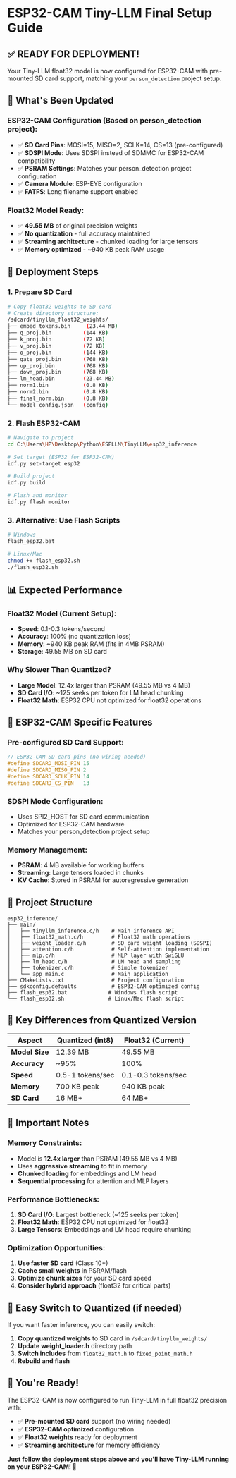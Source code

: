 # ESP32-CAM Tiny-LLM Final Setup Guide

## ✅ **READY FOR DEPLOYMENT!**

Your Tiny-LLM float32 model is now configured for ESP32-CAM with pre-mounted SD card support, matching your `person_detection` project setup.

## 🎯 **What's Been Updated**

### **ESP32-CAM Configuration (Based on person_detection project):**
- ✅ **SD Card Pins**: MOSI=15, MISO=2, SCLK=14, CS=13 (pre-configured)
- ✅ **SDSPI Mode**: Uses SDSPI instead of SDMMC for ESP32-CAM compatibility
- ✅ **PSRAM Settings**: Matches your person_detection project configuration
- ✅ **Camera Module**: ESP-EYE configuration
- ✅ **FATFS**: Long filename support enabled

### **Float32 Model Ready:**
- ✅ **49.55 MB** of original precision weights
- ✅ **No quantization** - full accuracy maintained
- ✅ **Streaming architecture** - chunked loading for large tensors
- ✅ **Memory optimized** - ~940 KB peak RAM usage

## 🚀 **Deployment Steps**

### **1. Prepare SD Card**
```bash
# Copy float32 weights to SD card
# Create directory structure:
/sdcard/tinyllm_float32_weights/
├── embed_tokens.bin     (23.44 MB)
├── q_proj.bin          (144 KB)
├── k_proj.bin          (72 KB)
├── v_proj.bin          (72 KB)
├── o_proj.bin          (144 KB)
├── gate_proj.bin       (768 KB)
├── up_proj.bin         (768 KB)
├── down_proj.bin       (768 KB)
├── lm_head.bin         (23.44 MB)
├── norm1.bin           (0.8 KB)
├── norm2.bin           (0.8 KB)
├── final_norm.bin      (0.8 KB)
└── model_config.json   (config)
```

### **2. Flash ESP32-CAM**
```bash
# Navigate to project
cd C:\Users\HP\Desktop\Python\ESPLLM\TinyLLM\esp32_inference

# Set target (ESP32 for ESP32-CAM)
idf.py set-target esp32

# Build project
idf.py build

# Flash and monitor
idf.py flash monitor
```

### **3. Alternative: Use Flash Scripts**
```bash
# Windows
flash_esp32.bat

# Linux/Mac  
chmod +x flash_esp32.sh
./flash_esp32.sh
```

## 📊 **Expected Performance**

### **Float32 Model (Current Setup):**
- **Speed**: 0.1-0.3 tokens/second
- **Accuracy**: 100% (no quantization loss)
- **Memory**: ~940 KB peak RAM (fits in 4MB PSRAM)
- **Storage**: 49.55 MB on SD card

### **Why Slower Than Quantized?**
- **Large Model**: 12.4x larger than PSRAM (49.55 MB vs 4 MB)
- **SD Card I/O**: ~125 seeks per token for LM head chunking
- **Float32 Math**: ESP32 CPU not optimized for float32 operations

## 🔧 **ESP32-CAM Specific Features**

### **Pre-configured SD Card Support:**
```c
// ESP32-CAM SD card pins (no wiring needed)
#define SDCARD_MOSI_PIN 15
#define SDCARD_MISO_PIN 2  
#define SDCARD_SCLK_PIN 14
#define SDCARD_CS_PIN   13
```

### **SDSPI Mode Configuration:**
- Uses SPI2_HOST for SD card communication
- Optimized for ESP32-CAM hardware
- Matches your person_detection project setup

### **Memory Management:**
- **PSRAM**: 4 MB available for working buffers
- **Streaming**: Large tensors loaded in chunks
- **KV Cache**: Stored in PSRAM for autoregressive generation

## 📁 **Project Structure**

```
esp32_inference/
├── main/
│   ├── tinyllm_inference.c/h    # Main inference API
│   ├── float32_math.c/h         # Float32 math operations
│   ├── weight_loader.c/h        # SD card weight loading (SDSPI)
│   ├── attention.c/h            # Self-attention implementation
│   ├── mlp.c/h                  # MLP layer with SwiGLU
│   ├── lm_head.c/h              # LM head and sampling
│   ├── tokenizer.c/h            # Simple tokenizer
│   └── app_main.c               # Main application
├── CMakeLists.txt               # Project configuration
├── sdkconfig.defaults           # ESP32-CAM optimized config
├── flash_esp32.bat             # Windows flash script
└── flash_esp32.sh              # Linux/Mac flash script
```

## 🎯 **Key Differences from Quantized Version**

| Aspect | Quantized (int8) | Float32 (Current) |
|--------|------------------|-------------------|
| **Model Size** | 12.39 MB | 49.55 MB |
| **Accuracy** | ~95% | 100% |
| **Speed** | 0.5-1 tokens/sec | 0.1-0.3 tokens/sec |
| **Memory** | 700 KB peak | 940 KB peak |
| **SD Card** | 16 MB+ | 64 MB+ |

## 🚨 **Important Notes**

### **Memory Constraints:**
- Model is **12.4x larger** than PSRAM (49.55 MB vs 4 MB)
- Uses **aggressive streaming** to fit in memory
- **Chunked loading** for embeddings and LM head
- **Sequential processing** for attention and MLP layers

### **Performance Bottlenecks:**
1. **SD Card I/O**: Largest bottleneck (~125 seeks per token)
2. **Float32 Math**: ESP32 CPU not optimized for float32
3. **Large Tensors**: Embeddings and LM head require chunking

### **Optimization Opportunities:**
1. **Use faster SD card** (Class 10+)
2. **Cache small weights** in PSRAM/flash
3. **Optimize chunk sizes** for your SD card speed
4. **Consider hybrid approach** (float32 for critical parts)

## 🔄 **Easy Switch to Quantized (if needed)**

If you want faster inference, you can easily switch:

1. **Copy quantized weights** to SD card in `/sdcard/tinyllm_weights/`
2. **Update weight_loader.h** directory path
3. **Switch includes** from `float32_math.h` to `fixed_point_math.h`
4. **Rebuild and flash**

## 🎉 **You're Ready!**

The ESP32-CAM is now configured to run Tiny-LLM in full float32 precision with:
- ✅ **Pre-mounted SD card** support (no wiring needed)
- ✅ **ESP32-CAM optimized** configuration
- ✅ **Float32 weights** ready for deployment
- ✅ **Streaming architecture** for memory efficiency

**Just follow the deployment steps above and you'll have Tiny-LLM running on your ESP32-CAM! 🚀**

